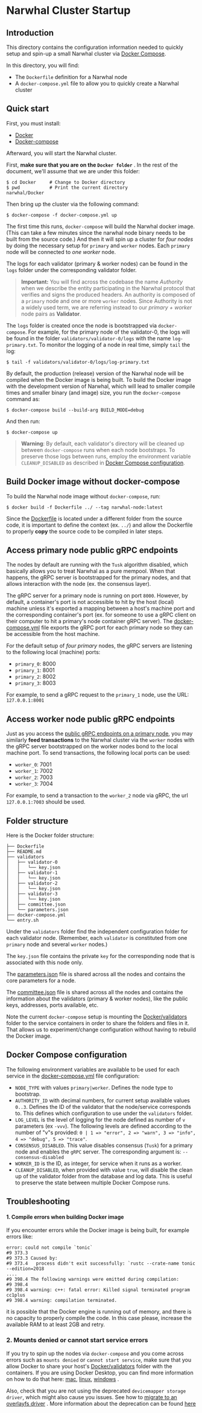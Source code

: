 #  Narwhal Cluster Startup

## Introduction

This directory contains the configuration information needed to
quickly setup and spin-up a small Narwhal cluster via [Docker Compose](https://docs.docker.com/compose/).

In this directory, you will find:
* The `Dockerfile` definition for a Narwhal node
* A `docker-compose.yml` file to allow you to quickly create a Narwhal cluster

## Quick start

First, you must install:

* [Docker](https://docs.docker.com/get-docker/)
* [Docker-compose](https://docs.docker.com/compose/install/)

Afterward, you will start the Narwhal cluster. 

First, **make sure that you are on the `Docker folder`** . In the rest of the
document, we'll assume that we are under this folder:
```
$ cd Docker     # Change to Docker directory
$ pwd           # Print the current directory 
narwhal/Docker
```

Then bring up the cluster via the following command:
```
$ docker-compose -f docker-compose.yml up
```

The first time this runs, `docker-compose` will build the Narwhal docker image. (This can take a few minutes
since the narwhal node binary needs to be built from the source code.) And then it will spin up 
a cluster for *four nodes* by doing the necessary setup for `primary` and `worker` nodes. Each
`primary` node will be connected to *one worker* node.

The logs for each validator (primary & worker nodes) can be found in the `logs` folder under the corresponding
validator folder.

> **Important:** You will find across the codebase the name *Authority* when we describe
> the entity participating in the Narwhal protocol that verifies and signs the produced headers. An 
> authority is composed of a `primary` node and one or more `worker` nodes. Since Authority is not a widely
> used term, we are referring instead to our *primary + worker* node pairs as **Validator**.

The `logs` folder is created once the node is bootstrapped via `docker-compose`. 
For example, for the primary node of the validator-0, the logs will be found in
the folder `validators/validator-0/logs` with the name `log-primary.txt`. To monitor
the logging of a node in real time, simply `tail` the log:
```
$ tail -f validators/validator-0/logs/log-primary.txt
```

By default, the production (release) version of the Narwhal node will be compiled when the Docker image is being built.
To build the Docker image with the development version of Narwhal, which will lead to smaller compile times and
smaller binary (and image) size, you run the `docker-compose` command as:
```
$ docker-compose build --build-arg BUILD_MODE=debug
```

And then run:

```
$ docker-compose up
```

> **Warning**: By default, each validator's directory will be cleaned up between `docker-compose` runs when each node
> bootstraps. To preserve those logs between runs, employ the environment variable `CLEANUP_DISABLED` as described in
> [Docker Compose configuration](#docker-compose-configuration).

## Build Docker image without docker-compose

To build the Narwhal node image without `docker-compose`, run:
```
$ docker build -f Dockerfile ../ --tag narwhal-node:latest
```

Since the [Dockerfile](Dockerfile) is located under a different folder from the source code,
it is important to define the context (ex. `../`) and allow the Dockerfile to properly **copy**
the source code to be compiled in later steps.

## Access primary node public gRPC endpoints

The nodes by default are running with the `Tusk` algorithm disabled, which basically allows
you to treat Narwhal as a pure mempool. When that happens, the gRPC server is bootstrapped
for the primary nodes, and that allows interaction with the node (ex. the consensus layer).

The gRPC server for a primary node is running on port `8000`. However, by default, a container's port
is not accessible to hit by the host (local) machine unless it's exported a mapping between a host's
machine port and the corresponding container's port (ex. for someone to use a gRPC client on their
computer to hit a primary's node container gRPC server). The [docker-compose.yml](docker-compose.yml) file 
exports the gRPC port for each primary node so they can be accessible from the host machine.

For the default setup of *four primary* nodes, the gRPC servers are listening to the following
local (machine) ports:
* `primary_0`: 8000
* `primary_1`: 8001
* `primary_2`: 8002
* `primary_3`: 8003

For example, to send a gRPC request to the `primary_1` node, use the URL: `127.0.0.1:8001`

## Access worker node public gRPC endpoints

Just as you access the [public gRPC endpoints on a primary node](#access-primary-node-public-grpc-endpoints), you may
similarly **feed transactions** to the Narwhal cluster via the `worker` nodes with the gRPC server
bootstrapped on the worker nodes bond to the local machine port. To send transactions, the following local
ports can be used:
* `worker_0`: 7001
* `worker_1`: 7002
* `worker_2`: 7003
* `worker_3`: 7004

For example, to send a transaction to the `worker_2` node via gRPC, the url `127.0.0.1:7003` should be used.

## Folder structure

Here is the Docker folder structure:

```
├── Dockerfile
├── README.md
├── validators
│   ├── validator-0
│   │   └── key.json
│   ├── validator-1
│   │   └── key.json
│   ├── validator-2
│   │   └── key.json
│   ├── validator-3
│   │   └── key.json
│   ├── committee.json
│   └── parameters.json
├── docker-compose.yml
└── entry.sh
```

Under the `validators` folder find the independent configuration
folder for each validator node. (Remember, each `validator` is 
constituted from one `primary` node and several `worker` nodes.)

The `key.json` file contains the private `key` for the corresponding node that
is associated with this node only.

The [parameters.json](validators/parameters.json) file is shared across all the nodes and contains
the core parameters for a node.

The [committee.json](validators/committee.json) file is shared across all the nodes and contains
the information about the validators (primary & worker nodes), like the public keys, addresses,
ports available, etc.

Note the current `docker-compose` setup is mounting the [Docker/validators](validators)
folder to the service containers in order to share the folders and files in it. That allows us to experiment/change
configuration without having to rebuild the Docker image.

## Docker Compose configuration

The following environment variables are available to be used for each service in the
[docker-compose.yml](docker-compose.yml) file configuration:
* `NODE_TYPE` with values `primary|worker`. Defines the node type to bootstrap.
* `AUTHORITY_ID` with decimal numbers, for current setup available values `0..3`. Defines the
ID of the validator that the node/service corresponds to. This defines which
configuration to use under the `validators` folder.
* `LOG_LEVEL` is the level of logging for the node defined as number of `v` parameters (ex `-vvv`). The following
levels are defined according to the number of "v"s provided: `0 | 1 => "error", 2 => "warn", 3 => "info", 
4 => "debug", 5 => "trace"`.
* `CONSENSUS_DISABLED`. This value disables consensus (`Tusk`) for a primary node and enables the
`gRPC` server. The corresponding argument is: `--consensus-disabled`
* `WORKER_ID` is the ID, as integer, for service when it runs as a worker.
* `CLEANUP_DISABLED`, when provided with value `true`, will disable the clean up of the validator folder
from the database and log data. This is useful to preserve the state between multiple Docker Compose runs.

## Troubleshooting

#### 1. Compile errors when building Docker image
If you encounter errors while the Docker image is being built, for example errors like:
```
error: could not compile `tonic`
#9 373.3 
#9 373.3 Caused by:
#9 373.4   process didn't exit successfully: `rustc --crate-name tonic --edition=2018
....
#9 398.4 The following warnings were emitted during compilation:
#9 398.4 
#9 398.4 warning: c++: fatal error: Killed signal terminated program cc1plus
#9 398.4 warning: compilation terminated.
```

it is possible that the Docker engine is running out of memory, and there is no capacity to properly
compile the code. In this case please, increase the available RAM to at least 2GB and retry.

### 2. Mounts denied or cannot start service errors

If you try to spin up the nodes via `docker-compose` and you come across errors such as `mounts denied`
or `cannot start service`, make sure that you allow Docker to share your host's [Docker/validators](validators) folder 
with the containers. If you are using Docker Desktop, you can find more information on how to do
that here: [mac](https://docs.docker.com/desktop/mac/#file-sharing), [linux](https://docs.docker.com/desktop/linux/#file-sharing),
[windows](https://docs.docker.com/desktop/windows/#file-sharing) .

Also, check that you are not using the deprecated `devicemapper storage driver`, which might also
cause you issues. See how to [migrate to an overlayfs driver](https://docs.docker.com/storage/storagedriver/overlayfs-driver/) . 
More information about the deprecation can be found [here](https://docs.docker.com/engine/deprecated/#device-mapper-storage-driver) 
